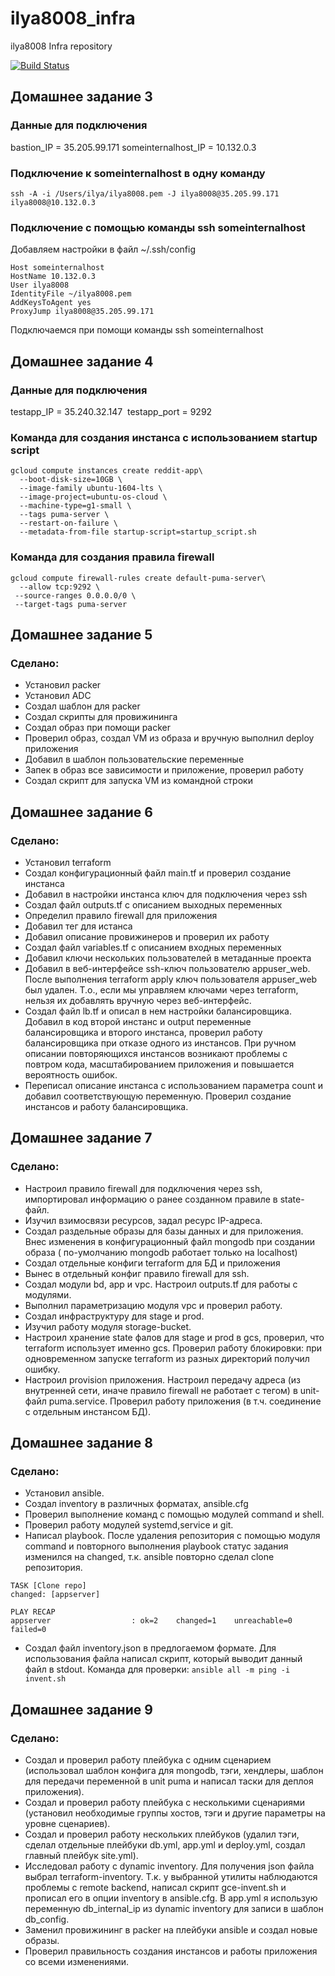 # ilya8008_infra
ilya8008 Infra repository

[![Build Status](https://travis-ci.com/Otus-DevOps-2018-09/ilya8008_infra.svg?branch=master)](https://travis-ci.com/Otus-DevOps-2018-09/ilya8008_infra)

## Домашнее задание 3

### Данные для подключения

bastion_IP = 35.205.99.171
someinternalhost_IP = 10.132.0.3

### Подключение к someinternalhost в одну команду

```ssh -A -i /Users/ilya/ilya8008.pem -J ilya8008@35.205.99.171 ilya8008@10.132.0.3```

### Подключение с помощью команды ssh someinternalhost
Добавляем настройки в файл ~/.ssh/config

```
Host someinternalhost
HostName 10.132.0.3
User ilya8008
IdentityFile ~/ilya8008.pem
AddKeysToAgent yes
ProxyJump ilya8008@35.205.99.171
```
Подключаемся при помощи команды ssh someinternalhost

## Домашнее задание 4

### Данные для подключения

testapp_IP = 35.240.32.147 
testapp_port = 9292

### Команда для создания инстанса с использованием startup script

```
gcloud compute instances create reddit-app\
  --boot-disk-size=10GB \  
  --image-family ubuntu-1604-lts \
  --image-project=ubuntu-os-cloud \
  --machine-type=g1-small \
  --tags puma-server \
  --restart-on-failure \
  --metadata-from-file startup-script=startup_script.sh
```

### Команда для создания правила firewall

```
gcloud compute firewall-rules create default-puma-server\
  --allow tcp:9292 \
 --source-ranges 0.0.0.0/0 \
 --target-tags puma-server
```

## Домашнее задание 5

### Сделано:

 - Установил packer
 - Установил ADC
 - Создал шаблон для packer
 - Создал скрипты для провижининга
 - Создал образ при помощи packer
 - Проверил образ, создал VM из образа и вручную выполнил deploy приложения
 - Добавил в шаблон пользовательские переменные
 - Запек в образ все зависимости и приложение, проверил работу
 - Создал скрипт для запуска VM из командной строки

## Домашнее задание 6

### Сделано:

 - Установил terraform
 - Создал конфигурационный файл main.tf и проверил создание инстанса
 - Добавил в настройки инстанса ключ для подключения через ssh
 - Создал файл outputs.tf c описанием выходных переменных
 - Определил правило firewall для приложения
 - Добавил тег для истанса
 - Добавил описание провижинеров и проверил их работу
 - Создал файл variables.tf с описанием входных переменных
 - Добавил ключи нескольких пользователей в метаданные проекта
 - Добавил в веб-интерфейсе ssh-ключ пользователю appuser_web. После выполнения terraform apply ключ пользователя appuser_web был удален. Т.о., если мы управляем ключами через terraform, нельзя их добавлять вручную через веб-интерфейс.
 - Создал файл lb.tf и описал в нем настройки балансировщика. Добавил в код второй инстанс и output переменные балансировщика и второго инстанса, проверил работу балансировщика при отказе одного из инстансов. При ручном описании повторяющихся инстансов возникают проблемы с повтром кода, масштабированием приложения и повышается вероятность ошибок.
 - Переписал описание инстанса с использованием параметра count и добавил соответствующую переменную. Проверил создание инстансов и работу балансировщика.

## Домашнее задание 7

### Сделано:

 - Настроил правило firewall для подключения через ssh, импортировал информацию о ранее созданном правиле в state-файл.
 - Изучил взимосвязи ресурсов, задал ресурс IP-адреса.
 - Создал раздельные образы для базы данных и для приложения. Внес изменения в конфигурационный файл mongodb при создании образа ( по-умолчанию mongodb работает только на localhost)
 - Создал отдельные конфиги terraform для БД и приложения
 - Вынес в отдельный конфиг правило firewall для ssh.
 - Создал модули bd, app и vpc. Настроил outputs.tf для работы с модулями.
 - Выполнил параметризацию модуля vpc и проверил работу.
 - Создал инфраструктуру для stage и prod.
 - Изучил работу модуля storage-bucket.
 - Настроил хранение state фалов для stage и prod в gcs, проверил, что terraform использует именно gcs. Проверил работу блокировки: при одновременном запуске terraform из разных директорий получил ошибку.
 - Настроил provision приложения. Настроил передачу адреса (из внутренней сети, иначе правило firewall не работает с тегом) в unit-файл puma.service. Проверил работу приложения (в т.ч. соединение с отдельным инстансом БД).

## Домашнее задание 8

### Сделано:

 - Установил ansible.
 - Создал inventory в различных форматах, ansible.cfg
 - Проверил выполнение команд с помощью модулей command и shell.
 - Проверил работу модулей systemd,service и git.
 - Написал playbook. После удаления репозитория с помощью модуля command и повторного выполнения playbook статус задания изменился на changed, т.к. ansible повторно сделал clone репозитория.  
```
TASK [Clone repo]
changed: [appserver]

PLAY RECAP
appserver                  : ok=2    changed=1    unreachable=0    failed=0
```
 - Создал файл inventory.json в предлогаемом формате. Для использования файла написал скрипт, который выводит данный файл в stdout. Команда для проверки:
``` ansible all -m ping -i invent.sh ```

## Домашнее задание 9

### Сделано:

 - Создал и проверил работу плейбука с одним сценарием (использовал шаблон конфига для mongodb, тэги, хендлеры, шаблон для передачи переменной в unit puma и написал таски для деплоя приложения).
 - Создал и проверил работу плейбука с несколькими сценариями (установил необходимые группы хостов, тэги и другие параметры на уровне сценариев).
 - Создал и проверил работу нескольких плейбуков (удалил тэги, сделал отдельные плейбуки db.yml, app.yml и deploy.yml, создал главный плейбук site.yml).
 - Исследовал работу с dynamic inventory. Для получения json файла выбрал terraform-inventory. Т.к. у выбранной утилиты наблюдаются проблемы с remote backend, написал скрипт gce-invent.sh и прописал его в опции inventory в ansible.cfg. В app.yml я использую переменную db_internal_ip из dynamic inventory для записи в шаблон db_config.
 - Заменил провижининг в packer на плейбуки ansible и создал новые образы.
 - Проверил правильность создания инстансов и работы приложения со всеми изменениями.

